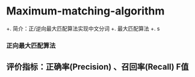 # Maximum-matching-algorithm
+. 简介：正/逆向最大匹配算法实现中文分词
+. 最大匹配算法
+. s
### 正向最大匹配算法
## 评价指标：正确率(Precision) 、召回率(Recall) F值
